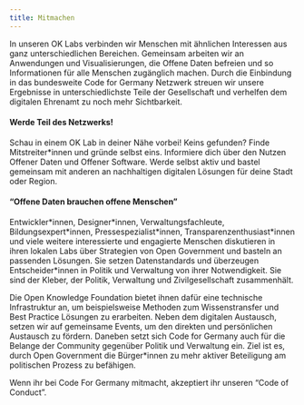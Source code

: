 ```yaml
---
title: Mitmachen
---
```


In unseren OK Labs verbinden wir Menschen mit ähnlichen Interessen aus ganz unterschiedlichen Bereichen. Gemeinsam arbeiten wir an Anwendungen und Visualisierungen, die Offene Daten befreien und so Informationen für alle Menschen zugänglich machen. Durch die Einbindung in das bundesweite Code for Germany Netzwerk streuen wir unsere Ergebnisse in unterschiedlichste Teile der Gesellschaft und verhelfen dem digitalen Ehrenamt zu noch mehr Sichtbarkeit.

#### Werde Teil des Netzwerks!

Schau in einem OK Lab in deiner Nähe vorbei!
Keins gefunden? Finde Mitstreiter\*innen und gründe selbst eins.
Informiere dich über den Nutzen Offener Daten und Offener Software.
Werde selbst aktiv und bastel gemeinsam mit anderen an nachhaltigen digitalen Lösungen für deine Stadt oder Region.

#### “Offene Daten brauchen offene Menschen”

Entwickler\*innen, Designer\*innen, Verwaltungsfachleute, Bildungsexpert\*innen, Pressespezialist\*innen, Transparenzenthusiast\*innen und viele weitere interessierte und engagierte Menschen diskutieren in ihren lokalen Labs über Strategien von Open Government und basteln an passenden Lösungen. Sie setzen Datenstandards und überzeugen Entscheider*innen in Politik und Verwaltung von ihrer Notwendigkeit. Sie sind der Kleber, der Politik, Verwaltung und Zivilgesellschaft zusammenhält.

Die Open Knowledge Foundation bietet ihnen dafür eine technische Infrastruktur an, um beispielsweise Methoden zum Wissenstransfer und Best Practice Lösungen zu erarbeiten. Neben dem digitalen Austausch, setzen wir auf gemeinsame Events, um den direkten und persönlichen Austausch zu fördern. Daneben setzt sich Code for Germany auch für die Belange der Community gegenüber Politik und Verwaltung ein. Ziel ist es, durch Open Government die Bürger*innen zu mehr aktiver Beteiligung am politischen Prozess zu befähigen.

Wenn ihr bei Code For Germany mitmacht, akzeptiert ihr unseren “Code of Conduct”.  
